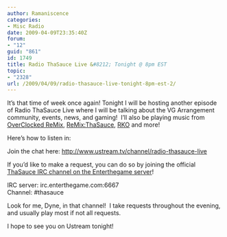 ```yaml
---
author: Ramaniscence
categories:
- Misc Radio
date: 2009-04-09T23:35:40Z
forum:
- "12"
guid: "861"
id: 1749
title: Radio ThaSauce Live &#8212; Tonight @ 8pm EST
topic:
- "2328"
url: /2009/04/09/radio-thasauce-live-tonight-8pm-est-2/
---
```


It&#8217;s that time of week once again! Tonight I will be hosting another episode of Radio ThaSauce Live where I will be talking about the VG Arrangement community, events, news, and gaming!  I&#8217;ll also be playing music from <a href="http://ocremix.org" target="_blank">OverClocked ReMix</a>, <a href="http://remix.thasauce.net" target="_blank">ReMix:ThaSauce</a>, <a href="http://remix.kwed.org" target="_blank">RKO</a> and more!
  
Here&#8217;s how to listen in:

Join the chat here: <a href="misc/newSauce/index.php" target="_self">http://www.ustream.tv/channel/radio-thasauce-live</a>

If you&#8217;d like to make a request, you can do so by joining the official <a href="irc://irc.enterthegame.com/thasauce" target="_self">ThaSauce IRC channel on the Enterthegame server</a>!

IRC server: irc.enterthegame.com:6667  
Channel: #thasauce

Look for me, Dyne, in that channel!  I take requests throughout the evening, and usually play most if not all requests.

I hope to see you on Ustream tonight!